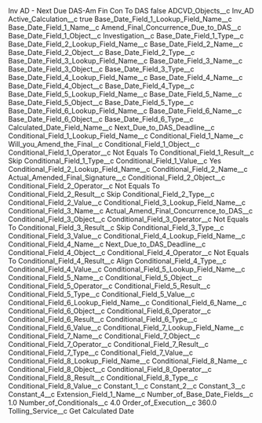 <?xml version="1.0" encoding="UTF-8"?>
<CustomMetadata xmlns="http://soap.sforce.com/2006/04/metadata" xmlns:xsi="http://www.w3.org/2001/XMLSchema-instance" xmlns:xsd="http://www.w3.org/2001/XMLSchema">
    <label>Inv AD - Next Due DAS-Am Fin Con To DAS</label>
    <protected>false</protected>
    <values>
        <field>ADCVD_Objects__c</field>
        <value xsi:type="xsd:string">Inv_AD</value>
    </values>
    <values>
        <field>Active_Calculation__c</field>
        <value xsi:type="xsd:boolean">true</value>
    </values>
    <values>
        <field>Base_Date_Field_1_Lookup_Field_Name__c</field>
        <value xsi:nil="true"/>
    </values>
    <values>
        <field>Base_Date_Field_1_Name__c</field>
        <value xsi:type="xsd:string">Amend_Final_Concurrence_Due_to_DAS__c</value>
    </values>
    <values>
        <field>Base_Date_Field_1_Object__c</field>
        <value xsi:type="xsd:string">Investigation__c</value>
    </values>
    <values>
        <field>Base_Date_Field_1_Type__c</field>
        <value xsi:nil="true"/>
    </values>
    <values>
        <field>Base_Date_Field_2_Lookup_Field_Name__c</field>
        <value xsi:nil="true"/>
    </values>
    <values>
        <field>Base_Date_Field_2_Name__c</field>
        <value xsi:nil="true"/>
    </values>
    <values>
        <field>Base_Date_Field_2_Object__c</field>
        <value xsi:nil="true"/>
    </values>
    <values>
        <field>Base_Date_Field_2_Type__c</field>
        <value xsi:nil="true"/>
    </values>
    <values>
        <field>Base_Date_Field_3_Lookup_Field_Name__c</field>
        <value xsi:nil="true"/>
    </values>
    <values>
        <field>Base_Date_Field_3_Name__c</field>
        <value xsi:nil="true"/>
    </values>
    <values>
        <field>Base_Date_Field_3_Object__c</field>
        <value xsi:nil="true"/>
    </values>
    <values>
        <field>Base_Date_Field_3_Type__c</field>
        <value xsi:nil="true"/>
    </values>
    <values>
        <field>Base_Date_Field_4_Lookup_Field_Name__c</field>
        <value xsi:nil="true"/>
    </values>
    <values>
        <field>Base_Date_Field_4_Name__c</field>
        <value xsi:nil="true"/>
    </values>
    <values>
        <field>Base_Date_Field_4_Object__c</field>
        <value xsi:nil="true"/>
    </values>
    <values>
        <field>Base_Date_Field_4_Type__c</field>
        <value xsi:nil="true"/>
    </values>
    <values>
        <field>Base_Date_Field_5_Lookup_Field_Name__c</field>
        <value xsi:nil="true"/>
    </values>
    <values>
        <field>Base_Date_Field_5_Name__c</field>
        <value xsi:nil="true"/>
    </values>
    <values>
        <field>Base_Date_Field_5_Object__c</field>
        <value xsi:nil="true"/>
    </values>
    <values>
        <field>Base_Date_Field_5_Type__c</field>
        <value xsi:nil="true"/>
    </values>
    <values>
        <field>Base_Date_Field_6_Lookup_Field_Name__c</field>
        <value xsi:nil="true"/>
    </values>
    <values>
        <field>Base_Date_Field_6_Name__c</field>
        <value xsi:nil="true"/>
    </values>
    <values>
        <field>Base_Date_Field_6_Object__c</field>
        <value xsi:nil="true"/>
    </values>
    <values>
        <field>Base_Date_Field_6_Type__c</field>
        <value xsi:nil="true"/>
    </values>
    <values>
        <field>Calculated_Date_Field_Name__c</field>
        <value xsi:type="xsd:string">Next_Due_to_DAS_Deadline__c</value>
    </values>
    <values>
        <field>Conditional_Field_1_Lookup_Field_Name__c</field>
        <value xsi:nil="true"/>
    </values>
    <values>
        <field>Conditional_Field_1_Name__c</field>
        <value xsi:type="xsd:string">Will_you_Amend_the_Final__c</value>
    </values>
    <values>
        <field>Conditional_Field_1_Object__c</field>
        <value xsi:nil="true"/>
    </values>
    <values>
        <field>Conditional_Field_1_Operator__c</field>
        <value xsi:type="xsd:string">Not Equals To</value>
    </values>
    <values>
        <field>Conditional_Field_1_Result__c</field>
        <value xsi:type="xsd:string">Skip</value>
    </values>
    <values>
        <field>Conditional_Field_1_Type__c</field>
        <value xsi:nil="true"/>
    </values>
    <values>
        <field>Conditional_Field_1_Value__c</field>
        <value xsi:type="xsd:string">Yes</value>
    </values>
    <values>
        <field>Conditional_Field_2_Lookup_Field_Name__c</field>
        <value xsi:nil="true"/>
    </values>
    <values>
        <field>Conditional_Field_2_Name__c</field>
        <value xsi:type="xsd:string">Actual_Amended_Final_Signature__c</value>
    </values>
    <values>
        <field>Conditional_Field_2_Object__c</field>
        <value xsi:nil="true"/>
    </values>
    <values>
        <field>Conditional_Field_2_Operator__c</field>
        <value xsi:type="xsd:string">Not Equals To</value>
    </values>
    <values>
        <field>Conditional_Field_2_Result__c</field>
        <value xsi:type="xsd:string">Skip</value>
    </values>
    <values>
        <field>Conditional_Field_2_Type__c</field>
        <value xsi:nil="true"/>
    </values>
    <values>
        <field>Conditional_Field_2_Value__c</field>
        <value xsi:nil="true"/>
    </values>
    <values>
        <field>Conditional_Field_3_Lookup_Field_Name__c</field>
        <value xsi:nil="true"/>
    </values>
    <values>
        <field>Conditional_Field_3_Name__c</field>
        <value xsi:type="xsd:string">Actual_Amend_Final_Concurrence_to_DAS__c</value>
    </values>
    <values>
        <field>Conditional_Field_3_Object__c</field>
        <value xsi:nil="true"/>
    </values>
    <values>
        <field>Conditional_Field_3_Operator__c</field>
        <value xsi:type="xsd:string">Not Equals To</value>
    </values>
    <values>
        <field>Conditional_Field_3_Result__c</field>
        <value xsi:type="xsd:string">Skip</value>
    </values>
    <values>
        <field>Conditional_Field_3_Type__c</field>
        <value xsi:nil="true"/>
    </values>
    <values>
        <field>Conditional_Field_3_Value__c</field>
        <value xsi:nil="true"/>
    </values>
    <values>
        <field>Conditional_Field_4_Lookup_Field_Name__c</field>
        <value xsi:nil="true"/>
    </values>
    <values>
        <field>Conditional_Field_4_Name__c</field>
        <value xsi:type="xsd:string">Next_Due_to_DAS_Deadline__c</value>
    </values>
    <values>
        <field>Conditional_Field_4_Object__c</field>
        <value xsi:nil="true"/>
    </values>
    <values>
        <field>Conditional_Field_4_Operator__c</field>
        <value xsi:type="xsd:string">Not Equals To</value>
    </values>
    <values>
        <field>Conditional_Field_4_Result__c</field>
        <value xsi:type="xsd:string">Align</value>
    </values>
    <values>
        <field>Conditional_Field_4_Type__c</field>
        <value xsi:nil="true"/>
    </values>
    <values>
        <field>Conditional_Field_4_Value__c</field>
        <value xsi:nil="true"/>
    </values>
    <values>
        <field>Conditional_Field_5_Lookup_Field_Name__c</field>
        <value xsi:nil="true"/>
    </values>
    <values>
        <field>Conditional_Field_5_Name__c</field>
        <value xsi:nil="true"/>
    </values>
    <values>
        <field>Conditional_Field_5_Object__c</field>
        <value xsi:nil="true"/>
    </values>
    <values>
        <field>Conditional_Field_5_Operator__c</field>
        <value xsi:nil="true"/>
    </values>
    <values>
        <field>Conditional_Field_5_Result__c</field>
        <value xsi:nil="true"/>
    </values>
    <values>
        <field>Conditional_Field_5_Type__c</field>
        <value xsi:nil="true"/>
    </values>
    <values>
        <field>Conditional_Field_5_Value__c</field>
        <value xsi:nil="true"/>
    </values>
    <values>
        <field>Conditional_Field_6_Lookup_Field_Name__c</field>
        <value xsi:nil="true"/>
    </values>
    <values>
        <field>Conditional_Field_6_Name__c</field>
        <value xsi:nil="true"/>
    </values>
    <values>
        <field>Conditional_Field_6_Object__c</field>
        <value xsi:nil="true"/>
    </values>
    <values>
        <field>Conditional_Field_6_Operator__c</field>
        <value xsi:nil="true"/>
    </values>
    <values>
        <field>Conditional_Field_6_Result__c</field>
        <value xsi:nil="true"/>
    </values>
    <values>
        <field>Conditional_Field_6_Type__c</field>
        <value xsi:nil="true"/>
    </values>
    <values>
        <field>Conditional_Field_6_Value__c</field>
        <value xsi:nil="true"/>
    </values>
    <values>
        <field>Conditional_Field_7_Lookup_Field_Name__c</field>
        <value xsi:nil="true"/>
    </values>
    <values>
        <field>Conditional_Field_7_Name__c</field>
        <value xsi:nil="true"/>
    </values>
    <values>
        <field>Conditional_Field_7_Object__c</field>
        <value xsi:nil="true"/>
    </values>
    <values>
        <field>Conditional_Field_7_Operator__c</field>
        <value xsi:nil="true"/>
    </values>
    <values>
        <field>Conditional_Field_7_Result__c</field>
        <value xsi:nil="true"/>
    </values>
    <values>
        <field>Conditional_Field_7_Type__c</field>
        <value xsi:nil="true"/>
    </values>
    <values>
        <field>Conditional_Field_7_Value__c</field>
        <value xsi:nil="true"/>
    </values>
    <values>
        <field>Conditional_Field_8_Lookup_Field_Name__c</field>
        <value xsi:nil="true"/>
    </values>
    <values>
        <field>Conditional_Field_8_Name__c</field>
        <value xsi:nil="true"/>
    </values>
    <values>
        <field>Conditional_Field_8_Object__c</field>
        <value xsi:nil="true"/>
    </values>
    <values>
        <field>Conditional_Field_8_Operator__c</field>
        <value xsi:nil="true"/>
    </values>
    <values>
        <field>Conditional_Field_8_Result__c</field>
        <value xsi:nil="true"/>
    </values>
    <values>
        <field>Conditional_Field_8_Type__c</field>
        <value xsi:nil="true"/>
    </values>
    <values>
        <field>Conditional_Field_8_Value__c</field>
        <value xsi:nil="true"/>
    </values>
    <values>
        <field>Constant_1__c</field>
        <value xsi:nil="true"/>
    </values>
    <values>
        <field>Constant_2__c</field>
        <value xsi:nil="true"/>
    </values>
    <values>
        <field>Constant_3__c</field>
        <value xsi:nil="true"/>
    </values>
    <values>
        <field>Constant_4__c</field>
        <value xsi:nil="true"/>
    </values>
    <values>
        <field>Extension_Field_1_Name__c</field>
        <value xsi:nil="true"/>
    </values>
    <values>
        <field>Number_of_Base_Date_Fields__c</field>
        <value xsi:type="xsd:double">1.0</value>
    </values>
    <values>
        <field>Number_of_Conditionals__c</field>
        <value xsi:type="xsd:double">4.0</value>
    </values>
    <values>
        <field>Order_of_Execution__c</field>
        <value xsi:type="xsd:double">360.0</value>
    </values>
    <values>
        <field>Tolling_Service__c</field>
        <value xsi:type="xsd:string">Get Calculated Date</value>
    </values>
</CustomMetadata>
